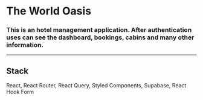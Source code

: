 # The World Oasis

### This is an hotel management application. After authentication uses can see the dashboard, bookings, cabins and many other information.

---

## Stack

React, React Router, React Query, Styled Components, Supabase, React Hook Form
